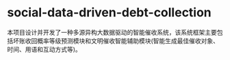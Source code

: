 # social-data-driven-debt-collection
本项目设计并开发了一种多源异构大数据驱动的智能催收系统，该系统框架主要包括坏账收回概率等级预测模块和文明催收智能辅助模块(智能生成最佳催收对象、时间、用语和互动方式等)。
